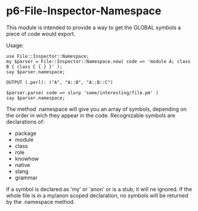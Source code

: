p6-File-Inspector-Namespace
===========================

This module is intended to provide a way to get the GLOBAL symbols a piece of code would export.

Usage:

	use File::Inspector::Namespace;
	my $parser = File::Inspector::Namespace.new( code => 'module A; class B { class C { } }' );
	say $parser.namespace;
	
	OUTPUT (.perl): ("A", "A::B", "A::B::C")
	
	$parser.parse( code => slurp 'some/interesting/file.pm' )
	say $parser.namespace;

The method .namespace will give you an array of symbols, depending on the order in wich they appear in the code.
Recognizable symbols are declarations of:
  - package
  - module
  - class
  - role
  - knowhow
  - native
  - slang
  - grammar

If a symbol is declared as 'my' or 'anon' or is a stub, it will ne ignored.
If the whole file is in a my/anon scoped declaration, no symbols will be returned by the .namespace method.
